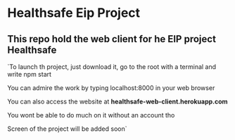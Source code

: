 # **Healthsafe** Eip Project

## This repo hold the web client for he EIP project Healthsafe

`To launch th project, just download it, go to the root with a terminal and write npm start

You can admire the work by typing localhost:8000 in your web browser

You can also access the website at __healthsafe-web-client.herokuapp.com__

You wont be able to do much on it without an account tho

Screen of the project will be added soon`